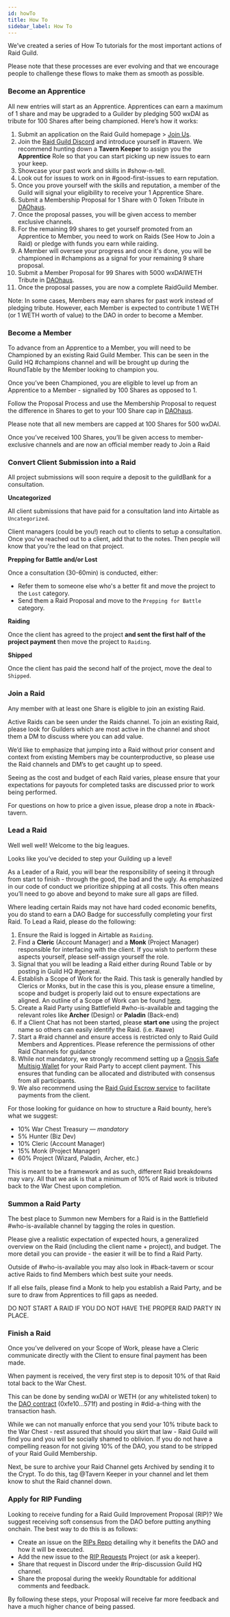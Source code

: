 ```yaml
---
id: howTo
title: How To
sidebar_label: How To
---
```


We’ve created a series of How To tutorials for the most important actions of Raid Guild.

Please note that these processes are ever evolving and that we encourage people to challenge these flows to make them as smooth as possible.

### Become an Apprentice

All new entries will start as an Apprentice. Apprentices can earn a maximum of 1 share and may be upgraded to a Guilder by pledging 500 wxDAI as tribute for 100 Shares after being championed. Here’s how it works:

1. Submit an application on the Raid Guild homepage > [Join Us](https://raidguild.org/join).
2. Join the [Raid Guild Discord](https://discord.gg/Z2PMbXN) and introduce yourself in <span class='channels'>#tavern</span>. We recommend hunting down a **Tavern Keeper** to assign you the **Apprentice** Role so that you can start picking up new issues to earn your keep.
3. Showcase your past work and skills in <span class='channels'>#show-n-tell</span>.
4. Look out for issues to work on in <span class='channels'>#good-first-issues</span> to earn reputation.
5. Once you prove yourself with the skills and reputation, a member of the Guild will signal your eligibility to receive your 1 Apprentice Share.
6. Submit a Membership Proposal for 1 Share with 0 Token Tribute in [DAOhaus](https://app.daohaus.club/dao/0x64/0xfe1084bc16427e5eb7f13fc19bcd4e641f7d571f).
7. Once the proposal passes, you will be given access to member exclusive channels.
8. For the remaining 99 shares to get yourself promoted from an Apprentice to Member, you need to work on Raids (See How to Join a Raid) or pledge with funds you earn while raiding.
9. A Member will oversee your progress and once it's done, you will be championed in <span class='channels'>#champions</span> as a signal for your remaining 9 share proposal.
10. Submit a Member Proposal for 99 Shares with 5000 wxDAIWETH Tribute in [DAOhaus](https://app.daohaus.club/dao/0x64/0xfe1084bc16427e5eb7f13fc19bcd4e641f7d571f).
11. Once the proposal passes, you are now a complete RaidGuild Member.

Note: In some cases, Members may earn shares for past work instead of pledging tribute. However, each Member is expected to contribute 1 WETH (or 1 WETH worth of value) to the DAO in order to become a Member.

### Become a Member

To advance from an Apprentice to a Member, you will need to be Championed by an existing Raid Guild Member. This can be seen in the Guild HQ <span class='channels'>#champions</span> channel and will be brought up during the RoundTable by the Member looking to champion you.

Once you’ve been Championed, you are eligible to level up from an Apprentice to a Member - signalled by 100 Shares as opposed to 1.

Follow the Proposal Process and use the Membership Proposal to request the difference in Shares to get to your 100 Share cap in [DAOhaus](https://app.daohaus.club/dao/0x64/0xfe1084bc16427e5eb7f13fc19bcd4e641f7d571f).

Please note that all new members are capped at 100 Shares for 500 wxDAI.

Once you’ve received 100 Shares, you’ll be given access to member-exclusive channels and are now an official member ready to Join a Raid

### Convert Client Submission into a Raid

All project submissions will soon require a deposit to the guildBank for a consultation.

**Uncategorized**

All client submissions that have paid for a consultation land into Airtable as `Uncategorized`.

Client managers (could be you!) reach out to clients to setup a consultation. Once you've reached out to a client, add that to the notes. Then people will know that you're the lead on that project.

**Prepping for Battle and/or Lost**

Once a consultation (30-60min) is conducted, either:

-   Refer them to someone else who's a better fit and move the project to the `Lost` category.
-   Send them a Raid Proposal and move to the `Prepping for Battle` category.

**Raiding**

Once the client has agreed to the project **and sent the first half of the project payment** then move the project to `Raiding`.

**Shipped**

Once the client has paid the second half of the project, move the deal to `Shipped`.

### Join a Raid

Any member with at least one Share is eligible to join an existing Raid.

Active Raids can be seen under the Raids channel. To join an existing Raid, please look for Guilders which are most active in the channel and shoot them a DM to discuss where you can add value.

We’d like to emphasize that jumping into a Raid without prior consent and context from existing Members may be counterproductive, so please use the Raid channels and DM’s to get caught up to speed.

Seeing as the cost and budget of each Raid varies, please ensure that your expectations for payouts for completed tasks are discussed prior to work being performed.

For questions on how to price a given issue, please drop a note in <span class='channels'>#back-tavern</span>.

### Lead a Raid

Well well well! Welcome to the big leagues.

Looks like you’ve decided to step your Guilding up a level!

As a Leader of a Raid, you will bear the responsibility of seeing it through from start to finish - through the good, the bad and the ugly. As emphasized in our code of conduct we prioritize shipping at all costs. This often means you’ll need to go above and beyond to make sure all gaps are filled.

Where leading certain Raids may not have hard coded economic benefits, you do stand to earn a DAO Badge for successfully completing your first Raid. To Lead a Raid, please do the following:

1. Ensure the Raid is logged in Airtable as `Raiding`.
2. Find a **Cleric** (Account Manager) and a **Monk** (Project Manager) responsible for interfacing with the client. If you wish to perform these aspects yourself, please self-assign yourself the role.
3. Signal that you will be leading a Raid either during Round Table or by posting in Guild HQ <span class='channels'>#general</span>.
4. Establish a Scope of Work for the Raid. This task is generally handled by Clerics or Monks, but in the case this is you, please ensure a timeline, scope and budget is properly laid out to ensure expectations are aligned. An outline of a Scope of Work can be found [here](https://github.com/raid-guild/HQ/blob/master/Templates/Proposal.md).
5. Create a Raid Party using Battlefield <span class='channels'>#who-is-available</span> and tagging the relevant roles like **Archer** (Design) or **Paladin** (Back-end)
6. If a Client Chat has not been started, please **start one** using the project name so others can easily identify the Raid. (i.e. <span class='channels'>#aave</span>)
7. Start a <span class='channels'>#raid</span> channel and ensure access is restricted only to Raid Guild Members and Apprentices. Please reference the permissions of other Raid Channels for guidance
8. While not mandatory, we strongly recommend setting up a [Gnosis Safe Multisig Wallet](https://gnosis-safe.io/) for your Raid Party to accept client payment. This ensures that funding can be allocated and distributed with consensus from all participants.
9. We also recommend using the [Raid Guid Escrow service](./escrow) to facilitate payments from the client.

For those looking for guidance on how to structure a Raid bounty, here’s what we suggest:

-   10% War Chest Treasury &mdash; _mandatory_
-   5% Hunter (Biz Dev)
-   10% Cleric (Account Manager)
-   15% Monk (Project Manager)
-   60% Project (Wizard, Paladin, Archer, etc.)

This is meant to be a framework and as such, different Raid breakdowns may vary. All that we ask is that a minimum of 10% of Raid work is tributed back to the War Chest upon completion.

### Summon a Raid Party

The best place to Summon new Members for a Raid is in the Battlefield <span class='channels'>#who-is-available</span> channel by tagging the roles in question.

Please give a realistic expectation of expected hours, a generalized overview on the Raid (including the client name + project), and budget. The more detail you can provide - the easier it will be to find a Raid Party.

Outside of <span class='channels'>#who-is-available</span> you may also look in #back-tavern or scour active Raids to find Members which best suite your needs.

If all else fails, please find a Monk to help you establish a Raid Party, and be sure to draw from Apprentices to fill gaps as needed.

DO NOT START A RAID IF YOU DO NOT HAVE THE PROPER RAID PARTY IN PLACE.

### Finish a Raid

Once you’ve delivered on your Scope of Work, please have a Cleric communicate directly with the Client to ensure final payment has been made.

When payment is received, the very first step is to deposit 10% of that Raid total back to the War Chest.

This can be done by sending wxDAI or WETH (or any whitelisted token) to the [DAO contract](https://blockscout.com/poa/xdai/address/0xfe1084bC16427e5EB7f13Fc19bCD4E641F7d571f) (0xfe10...571f) and posting in <span class='channels'>#did-a-thing</span> with the transaction hash.

While we can not manually enforce that you send your 10% tribute back to the War Chest - rest assured that should you skirt that law - Raid Guild will find you and you will be socially shamed to oblivion. If you do not have a compelling reason for not giving 10% of the DAO, you stand to be stripped of your Raid Guild Membership.

Next, be sure to archive your Raid Channel gets Archived by sending it to the Crypt. To do this, tag @Tavern Keeper in your channel and let them know to shut the Raid channel down.

### Apply for RIP Funding

Looking to receive funding for a Raid Guild Improvement Proposal (RIP)? We suggest receiving soft consensus from the DAO before putting anything onchain. The best way to do this is as follows:

-   Create an issue on the [RIPs Repo](https://github.com/raid-guild/RIPs/issues/new?assignees=&labels=RIP&template=rip-request.md&title=) detailing why it benefits the DAO and how it will be executed.
-   Add the new issue to the [RIP Requests](https://github.com/raid-guild/RIPs/projects/1) Project (or ask a keeper).
-   Share that request in Discord under the <span class='channels'>#rip-discussion</span> Guild HQ channel.
-   Share the proposal during the weekly Roundtable for additional comments and feedback.

By following these steps, your Proposal will receive far more feedback and have a much higher chance of being passed.
